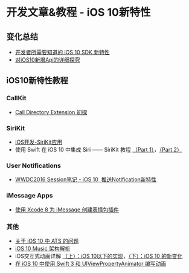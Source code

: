 # 开发文章&教程 - iOS 10新特性
## 变化总结
- [开发者所需要知道的 iOS 10 SDK 新特性][1]
- [对iOS10新增Api的详细探究][2]

## iOS10新特性教程
### CallKit
- [Call Directory Extension 初探][3]

### SiriKit
- [iOS开发-SiriKit应用][4]
- 使用 Swift 在 iOS 10 中集成 Siri —— SiriKit 教程 [（Part 1）][5]，[（Part 2）][6]

### User Notifications
- [WWDC2016 Session笔记 - iOS 10  推送Notification新特性][7]

### iMessage Apps
 - [使用 Xcode 8 为 iMessage 创建表情包插件][8]

### 其他
- [关于 iOS 10 中 ATS 的问题][9]
- [iOS 10 Music 架构解析][10]
- iOS交互式动画详解 [（上）：iOS 10以下的实现][11]，[（下）：iOS 10 的新变化][12]
- [在 iOS 10 中使用 Swift 3 和 UIViewPropertyAnimator 编写动画][13]

[1]:	https://onevcat.com/2016/06/ios-10-sdk/ "开发者所需要知道的 iOS 10 SDK 新特性"
[2]:	http://www.cnblogs.com/dsxniubility/p/5596973.html "对iOS10新增Api的详细探究"
[3]:	http://colin1994.github.io/2016/06/17/Call-Directory-Extension-Study/
[4]:	http://ios.jobbole.com/86011/
[5]:	http://swift.gg/2016/06/28/adding-siri-to-ios-10-apps-in-swift-tutorial/ "使用 Swift 在 iOS 10 中集成 Siri —— SiriKit 教程（Part 1）"
[6]:	http://swift.gg/2016/07/18/sirikit-swift-3-resolutions-sirikit-tutorial-part-2/ "详解 SiriKit - SiriKit 教程（Part 2）"
[7]:	http://www.jianshu.com/p/9b720efe3779 "WWDC2016 Session笔记 - iOS 10  推送Notification新特性"
[8]:	http://swift.gg/2016/06/29/message-sticker-app/ "使用 Xcode 8 为 iMessage 创建表情包插件"
[9]:	https://onevcat.com/2016/06/ios-10-ats/ "关于 iOS 10 中 ATS 的问题"
[10]:	http://mp.weixin.qq.com/s?__biz=MzIwMTYzMzcwOQ==&mid=2650948426&idx=1&sn=39660132831ca76f45c73c2c50ed47ed&scene=23&srcid=07038W8sjXH45qtz4XDsr20P#rd
[11]:	http://mp.weixin.qq.com/s?__biz=MzA3ODg4MDk0Ng==&mid=2651112450&idx=1&sn=3807acbfac41675cdfd1f9e7c1f50231&scene=0#wechat_redirect
[12]:	http://mp.weixin.qq.com/s?__biz=MzA3ODg4MDk0Ng==&mid=2651112458&idx=1&sn=3c61daa725f74c56a58312f55407d267&scene=0#wechat_redirect
[13]:	http://swift.gg/2016/07/29/recursive-tail-calls-and-trampolines-in-swift/ "在 iOS 10 中使用 Swift 3 和 UIViewPropertyAnimator 编写动画"